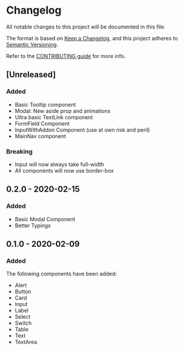 # Changelog

All notable changes to this project will be documented in this file.

The format is based on [Keep a Changelog](https://keepachangelog.com/en/1.0.0/),
and this project adheres to [Semantic Versioning](https://semver.org/spec/v2.0.0.html).

Refer to the [CONTRIBUTING guide](https://github.com/lightspeed/flame/blob/master/.github/CONTRIBUTING.md) for more info.

## [Unreleased]

### Added

- Basic Tooltip component
- Modal: New aside prop and animations
- Ultra basic TextLink component
- FormField Component
- InputWithAddon Component (use at own risk and peril)
- MainNav component

### Breaking

- Input will now always take full-width
- All components will now use border-box

## 0.2.0 - 2020-02-15

### Added

- Basic Modal Component
- Better Typings

## 0.1.0 - 2020-02-09

### Added

The following components have been added:

- Alert
- Button
- Card
- Input
- Label
- Select
- Switch
- Table
- Text
- TextArea
